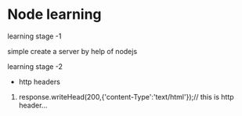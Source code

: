 # **Node learning**

learning stage -1

simple create a server by help of  nodejs

learning stage -2

* http headers

1. response.writeHead(200,{'content-Type':'text/html'});// this is http header...
